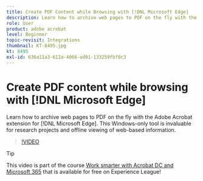 ```yaml
---
title: Create PDF Content while Browsing with [!DNL Microsoft Edge]
description: Learn how to archive web pages to PDF on the fly with the Adobe Acrobat extension for [!DNL Microsoft Edge]
role: User
product: adobe acrobat
level: Beginner
topic-revisit: Integrations
thumbnail: KT-8495.jpg
kt: 8495
exl-id: 636a11a3-612a-4066-ad91-133259fbf0c3
---
```

# Create PDF content while browsing with [!DNL Microsoft Edge]

Learn how to archive web pages to PDF on the fly with the Adobe Acrobat extension for [!DNL Microsoft Edge]. This Windows-only tool is invaluable for research projects and offline viewing of web-based information.

>[!VIDEO](https://video.tv.adobe.com/v/337248?hidetitle=true)

>[!TIP]
>
>This video is part of the course [Work smarter with Acrobat DC and Microsoft 365](https://experienceleague.adobe.com/?recommended=Acrobat-U-1-2021.microsoft365) that is available for free on Experience League!
